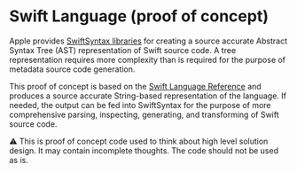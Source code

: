 # Swift Language (proof of concept)
Apple provides <a href="https://github.com/apple/swift-syntax">SwiftSyntax libraries</a> for creating a source accurate Abstract Syntax Tree (AST) representation of Swift source code. A tree representation requires more complexity than is required for the purpose of metadata source code generation. 

This proof of concept is based on the <a href="https://docs.swift.org/swift-book/documentation/the-swift-programming-language/aboutthelanguagereference">Swift Language Reference</a> and produces a source accurate String-based representation of the language. If needed, the output can be fed into SwiftSyntax for the purpose of more comprehensive parsing, inspecting, generating, and transforming of Swift source code.


:warning: This is proof of concept code used to think about high level solution design. It may contain incomplete thoughts. The code should not be used as is.
